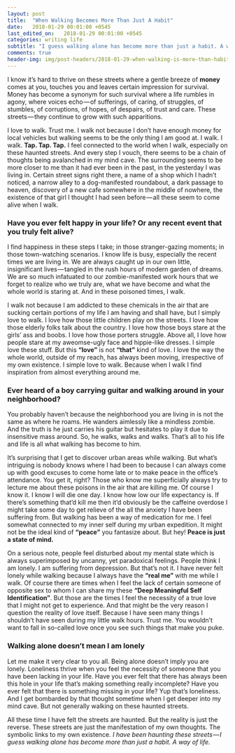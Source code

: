 ```yaml
---
layout: post
title:  "When Walking Becomes More Than Just A Habit"
date:   2018-01-29 00:01:00 +0545
last_edited_on:   2018-01-29 00:01:00 +0545
categories: writing life
subtitle: "I guess walking alone has become more than just a habit. A way of life."
comments: true
header-img: img/post-headers/2018-01-29-when-walking-is-more-than-habit.jpg"
---
```

I know it’s hard to thrive on these streets where a gentle breeze of **money** comes at you, touches you and leaves certain impression for 
survival. Money has become a synonym for such survival where a life rumbles in agony, where voices echo — of sufferings, of caring, 
of struggles, of stumbles, of corruptions, of hopes, of despairs, of trust and care. These streets — they continue to grow with such 
apparitions.  

I love to walk. Trust me. I walk not because I don’t have enough money for local vehicles but walking seems to be the only thing I am good at. 
I walk. I walk. **Tap. Tap. Tap.** I feel connected to the world when I walk, especially on these haunted streets. And every step I vouch, 
there seems to be a chain of thoughts being avalanched in my mind cave. The surrounding seems to be more closer to me than it had ever been in 
the past, in the yesterday I was living in. Certain street signs right there, a name of a shop which I hadn’t noticed, a narrow alley to a 
dog-manifested roundabout, a dark passage to heaven, discovery of a new cafe somewhere in the middle of nowhere, the existence of that girl 
I thought I had seen before — all these seem to come alive when I walk.  

### Have you ever felt happy in your life? Or any recent event that you truly felt alive?  
I find happiness in these steps I take; in those stranger-gazing moments; in those town-watching scenarios. I know life is busy, especially the 
recent times we are living in. We are always caught up in our own little, insignificant lives — tangled in the rush hours of modern garden of 
dreams. We are so much infatuated to our zombie-manifested work hours that we forget to realize who we truly are, what we have become and what 
the whole world is staring at. And in these poisoned times, I walk.  

I walk not because I am addicted to these chemicals in the air that are sucking certain portions of my life I am having and shall have, but I 
simply love to walk. I love how those little children play on the streets. I love how those elderly folks talk about the country. I love how 
those boys stare at the girls’ ass and boobs. I love how those porters struggle. Above all, I love how people stare at my aweomse-ugly face and 
hippie-like dresses. I simple love these stuff. But this **“love”** is not **“that”** kind of love. I love the way the whole world, outside of 
my reach, has always been moving, irrespective of my own existence. I simple love to walk. Because when I walk I find inspiration from almost 
everything around me.  

### Ever heard of a boy carrying guitar and walking around in your neighborhood?
You probably haven’t because the neighborhood you are living in is not the same as where he roams. He wanders aimlessly like a mindless zombie. 
And the truth is he just carries his guitar but hesitates to play it due to insensitive mass around. So, he walks, walks and walks. That’s all 
to his life and life is all what walking has become to him.  

It’s surprising that I get to discover urban areas while walking. But what’s intriguing is nobody knows where I had been to because I can 
always come up with good excuses to come home late or to make peace in the office’s attendance. You get it, right? Those who know me 
superficially always try to lecture me about these poisons in the air that are killing me. Of course I know it. I know I will die one day. 
I know how low our life expectancy is. If there’s something that’d kill me then it’d obviously be the caffeine overdose I might take some day 
to get relieve of the all the anxiety I have been suffering from. But walking has been a way of medication for me. I feel somewhat connected to 
my inner self during my urban expedition. It might not be the ideal kind of **“peace”** you fantasize about. But hey! **Peace is just a state 
of mind.**  

On a serious note, people feel disturbed about my mental state which is always superimposed by uncanny, yet paradoxical feelings. People think 
I am lonely. I am suffering from depression. But that’s not it. I have never felt lonely while walking because I always have the **“real me”** 
with me while I walk. Of course there are times when I feel the lack of certain someone of opposite sex to whom I can share my these 
**“Deep Meaningful Self Identification”**. But those are the times I feel the necessity of a true love that I might not get to experience. 
And that might be the very reason I question the reality of love itself. Because I have seen many things I shouldn’t have seen during my little 
walk hours. Trust me. You wouldn’t want to fall in so-called love once you see such things that make you puke.  

### Walking alone doesn’t mean I am lonely
Let me make it very clear to you all. Being alone doesn’t imply you are lonely. Loneliness thrive when you feel the necessity of someone that 
you have been lacking in your life. Have you ever felt that there has always been this hole in your life that’s making something really 
incomplete? Have you ever felt that there is something missing in your life? Yup that’s loneliness. And I get bombarded by that thought 
sometime when I get deeper into my mind cave. But not generally walking on these haunted streets.  

All these time I have felt the streets are haunted. But the reality is just the reverse. These streets are just the manifestation of my own 
thoughts. The symbolic links to my own existence. *I have been haunting these streets — I guess walking alone has become more than just a habit. A way of life.*
